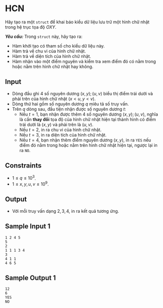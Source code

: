 # HCN

Hãy tạo ra một `struct` để khai báo kiểu dữ liệu lưu trữ một hình chữ nhật trong hệ trục tọa độ $OXY$. 

***Yêu cầu:*** Trong `struct` này, hãy tạo ra:
- Hàm khởi tạo có tham số cho kiểu dữ liệu  này.
- Hàm trả về chu vi của hình chữ nhật.
- Hàm trả về diện tích của hình chữ nhật.
- Hàm nhận vào một điểm nguyên và kiểm tra xem điểm đó có nằm trong hoặc nằm trên hình chữ nhật hay không.

## Input

- Dòng đầu ghi $4$ số nguyên dương $(x,y); (u,v)$ biểu thị điểm trái dưới và phải trên của hình chữ nhật $(x < u, y < v)$.
- Dòng thứ hai gồm số nguyên dương $q$ miêu tả số truy vấn.
- Trên $q$ dòng sau, đầu tiện nhận được số nguyên dương $t$:
    - Nếu $t=1,$ bạn nhận được thêm  $4$ số nguyên dương $(x,y); (u,v),$ nghĩa là cần **thay đổi** tọa độ của hình chữ nhật hiện tại thành hình có điểm trái dưới là $(x,y)$ và phải trên là $(u,v)$.
    - Nếu $t=2,$ in ra chu vi của hình chữ nhật.
    - Nếu $t=3,$ in ra diện tích của hình chữ nhật.
    - Nếu $t=4,$ bạn nhận thêm điểm nguyên dương $(x,y),$ in ra `YES` nếu điểm đó nằm trong hoặc nằm trên hình chữ nhật hiện tại, ngược lại in ra `NO`.

## Constraints

- $1 \le q \le 10^3$.
- $1 \le x,y,u,v \le 10^9$.

## Output

- Với mỗi truy vấn dạng $2,3,4,$ in ra kết quả tương ứng.

## Sample Input 1

```
1 2 4 5
5
2 
1 1 1 3 4
3 
4 1 1
4 6 5
```

## Sample Output 1

```
12
6
YES
NO
```
